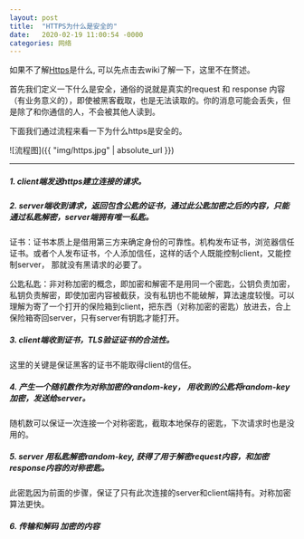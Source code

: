 ```yaml
---
layout: post
title:  "HTTPS为什么是安全的"
date:   2020-02-19 11:00:54 -0000
categories: 网络
---
```


如果不了解[Https](https://en.wikipedia.org/wiki/HTTPS)是什么, 可以先点击去wiki了解一下，这里不在赘述。

首先我们定义一下什么是安全，通俗的说就是真实的request 和 response 内容（有业务意义的），即使被黑客截取，也是无法读取的。你的消息可能会丢失，但是除了和你通信的人，不会被其他人读到。

下面我们通过流程来看一下为什么https是安全的。  

![流程图]({{ "img/https.jpg" | absolute_url }})

---

##### 1. client端发送https建立连接的请求。

##### 2. server端收到请求，返回包含公匙的证书，通过此公匙加密之后的内容，只能通过私匙解密，server端拥有唯一私匙。

证书：证书本质上是借用第三方来确定身份的可靠性。机构发布证书，浏览器信任证书。或者个人发布证书，个人添加信任，这样的话个人既能控制client，又能控制server， 那就没有黑请求的必要了。  

公匙私匙：非对称加密的概念，即加密和解密不是用同一个密匙，公钥负责加密，私钥负责解密，即使加密内容被截获，没有私钥也不能破解，算法速度较慢。可以理解为寄了一个打开的保险箱到client，把东西（对称加密的密匙）放进去，合上保险箱寄回server，只有server有钥匙才能打开。

##### 3. client端收到证书，TLS验证证书的合法性。 

这里的关键是保证黑客的证书不能取得client的信任。

##### 4. 产生一个随机数作为对称加密的random-key， 用收到的公匙将random-key加密，发送给server。 

随机数可以保证一次连接一个对称密匙，截取本地保存的密匙，下次请求时也是没用的。

##### 5. server 用私匙解密random-key, 获得了用于解密request内容，和加密response内容的对称密匙。  

此密匙因为前面的步骤，保证了只有此次连接的server和client端持有。对称加密算法更快。
##### 6. 传输和解码 加密的内容





